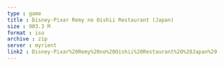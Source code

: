 ```yaml
---
type : game
title : Disney-Pixar Remy no Oishii Restaurant (Japan)
size : 903.3 M
format : iso
archive : zip
server : myrient
link2 : Disney-Pixar%20Remy%20no%20Oishii%20Restaurant%20%28Japan%29
---
```

